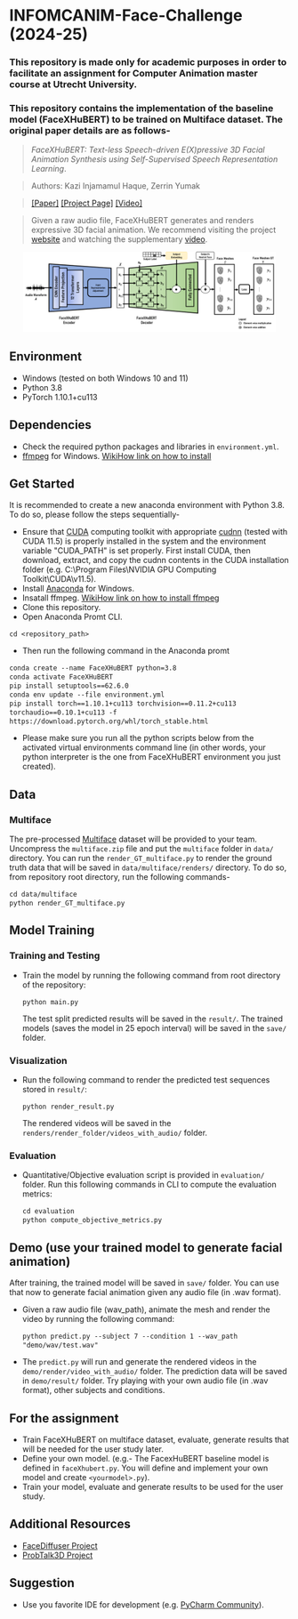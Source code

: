 # INFOMCANIM-Face-Challenge (2024-25)

### This repository is made only for academic purposes in order to facilitate an assignment for Computer Animation master course at Utrecht University. 
### This repository contains the implementation of the baseline model (FaceXHuBERT) to be trained on Multiface dataset. The original paper details are as follows- 

>_FaceXHuBERT: Text-less Speech-driven E(X)pressive 3D Facial Animation Synthesis using Self-Supervised Speech Representation Learning_.

> Authors: Kazi Injamamul Haque, Zerrin Yumak

> [[Paper]](https://dl.acm.org/doi/pdf/10.1145/3577190.3614157) [[Project Page]](https://galib360.github.io/FaceXHuBERT/) [[Video]](https://www.youtube.com/watch?v=AkBhnNOxwE4&ab_channel=KaziInjamamulHaque)

> Given a raw audio file, FaceXHuBERT generates and renders expressive 3D facial animation. We recommend visiting the project [website](https://galib360.github.io/FaceXHuBERT/) and watching the supplementary [video](https://www.youtube.com/watch?v=AkBhnNOxwE4&ab_channel=KaziInjamamulHaque).

<p align="center">
<img src="FaceXHuBERT.png" width="90%" />
</p>

## Environment

- Windows (tested on both Windows 10 and 11)
- Python 3.8
- PyTorch 1.10.1+cu113

## Dependencies

- Check the required python packages and libraries in `environment.yml`.
- [ffmpeg](https://ffmpeg.org/download.html) for Windows. [WikiHow link on how to install](https://www.wikihow.com/Install-FFmpeg-on-Windows)

## Get Started 

It is recommended to create a new anaconda environment with Python 3.8. To do so, please follow the steps sequentially- 
- Ensure that [CUDA](https://developer.nvidia.com/cuda-11-5-0-download-archive?target_os=Windows&target_arch=x86_64&target_version=10&target_type=exe_local) computing toolkit with appropriate [cudnn](https://developer.nvidia.com/rdp/cudnn-archive) (tested with CUDA 11.5) is properly installed in the system and the environment variable "CUDA_PATH" is set properly. First install CUDA, then download, extract, and copy the cudnn contents in the CUDA installation folder (e.g. C:\Program Files\NVIDIA GPU Computing Toolkit\CUDA\v11.5). 
- Install [Anaconda](https://www.anaconda.com/products/distribution) for Windows.
- Insatall ffmpeg. [WikiHow link on how to install ffmpeg](https://www.wikihow.com/Install-FFmpeg-on-Windows)
- Clone this repository.
- Open Anaconda Promt CLI.
```
cd <repository_path>
```
- Then run the following command in the Anaconda promt  

```
conda create --name FaceXHuBERT python=3.8
conda activate FaceXHuBERT
pip install setuptools==62.6.0
conda env update --file environment.yml
pip install torch==1.10.1+cu113 torchvision==0.11.2+cu113 torchaudio==0.10.1+cu113 -f https://download.pytorch.org/whl/torch_stable.html

```
- Please make sure you run all the python scripts below from the activated virtual environments command line (in other words, your python interpreter is the one from FaceXHuBERT environment you just created).



## Data
### Multiface

The pre-processed [Multiface](https://github.com/facebookresearch/multiface/tree/main) dataset will be provided to your team. Uncompress the `multiface.zip` file and put the `multiface` folder in `data/` directory. You can run the `render_GT_multiface.py` to render the ground truth data that will be saved in `data/multiface/renders/` directory. To do so, from repository root directory, run the following commands- 
```
cd data/multiface
python render_GT_multiface.py
```


## Model Training 

### Training and Testing

- Train the model by running the following command from root directory of the repository:

	```
	python main.py
	```
	The test split predicted results will be saved in the `result/`. The trained models (saves the model in 25 epoch interval) will be saved in the `save/` folder.

### Visualization

- Run the following command to render the predicted test sequences stored in `result/`:

	```
	python render_result.py
	```
	The rendered videos will be saved in the `renders/render_folder/videos_with_audio/` folder.
	
### Evaluation

- Quantitative/Objective evaluation script is provided in `evaluation/` folder. Run this following commands in CLI to compute the evaluation metrics:

	```
	cd evaluation
	python compute_objective_metrics.py
	```


## Demo (use your trained model to generate facial animation)

After training, the trained model will be saved in `save/` folder. You can use that now to generate facial animation given any audio file (in .wav format). 

- Given a raw audio file (wav_path), animate the mesh and render the video by running the following command: 
    ```
    python predict.py --subject 7 --condition 1 --wav_path "demo/wav/test.wav"
    ```

- The `predict.py` will run and generate the rendered videos in the `demo/render/video_with_audio/` folder. The prediction data will be saved in `demo/result/` folder. Try playing with your own audio file (in .wav format), other subjects and conditions. 


## For the assignment
- Train FaceXHuBERT on multiface dataset, evaluate, generate results that will be needed for the user study later. 
- Define your own model. (e.g.- The FacexHuBERT baseline model is defined in `faceXhubert.py`. You will define and implement your own model and create `<yourmodel>.py`).
- Train your model, evaluate and generate results to be used for the user study. 

## Additional Resources
- [FaceDiffuser Project](https://uuembodiedsocialai.github.io/FaceDiffuser/)
- [ProbTalk3D Project](https://uuembodiedsocialai.github.io/ProbTalk3D/)

## Suggestion
- Use you favorite IDE for development (e.g. [PyCharm Community](https://www.jetbrains.com/help/pycharm/installation-guide.html)).